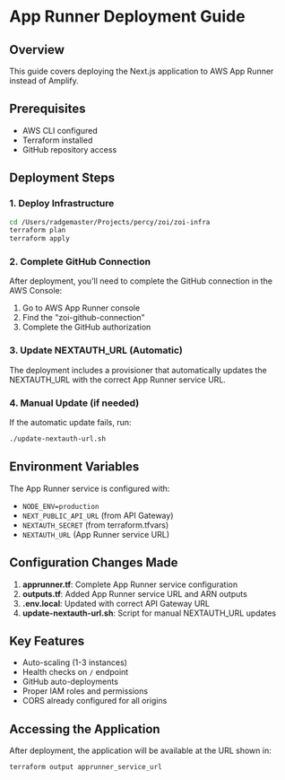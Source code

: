 # App Runner Deployment Guide

## Overview
This guide covers deploying the Next.js application to AWS App Runner instead of Amplify.

## Prerequisites
- AWS CLI configured
- Terraform installed
- GitHub repository access

## Deployment Steps

### 1. Deploy Infrastructure
```bash
cd /Users/radgemaster/Projects/percy/zoi/zoi-infra
terraform plan
terraform apply
```

### 2. Complete GitHub Connection
After deployment, you'll need to complete the GitHub connection in the AWS Console:
1. Go to AWS App Runner console
2. Find the "zoi-github-connection" 
3. Complete the GitHub authorization

### 3. Update NEXTAUTH_URL (Automatic)
The deployment includes a provisioner that automatically updates the NEXTAUTH_URL with the correct App Runner service URL.

### 4. Manual Update (if needed)
If the automatic update fails, run:
```bash
./update-nextauth-url.sh
```

## Environment Variables
The App Runner service is configured with:
- `NODE_ENV=production`
- `NEXT_PUBLIC_API_URL` (from API Gateway)
- `NEXTAUTH_SECRET` (from terraform.tfvars)
- `NEXTAUTH_URL` (App Runner service URL)

## Configuration Changes Made
1. **apprunner.tf**: Complete App Runner service configuration
2. **outputs.tf**: Added App Runner service URL and ARN outputs
3. **.env.local**: Updated with correct API Gateway URL
4. **update-nextauth-url.sh**: Script for manual NEXTAUTH_URL updates

## Key Features
- Auto-scaling (1-3 instances)
- Health checks on `/` endpoint
- GitHub auto-deployments
- Proper IAM roles and permissions
- CORS already configured for all origins

## Accessing the Application
After deployment, the application will be available at the URL shown in:
```bash
terraform output apprunner_service_url
```